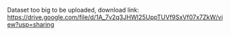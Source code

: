Dataset too big to be uploaded, download link:
https://drive.google.com/file/d/1A_7v2q3JHWI25UppTUVf9SxVf07x7ZkW/view?usp=sharing
